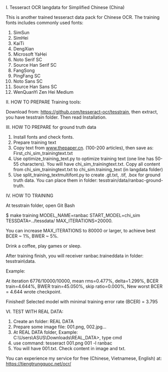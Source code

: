 I. Tesseract OCR langdata for Simplified Chinese (China)

This is another trained tesseract data pack for Chinese OCR.
The training fonts includes commonly used fonts:

1. SimSun  
2. SimHei  
3. KaiTi  
4. DengXian  
5. Microsoft YaHei  
6. Noto Serif SC  
7. Source Han Serif SC  
8. FangSong  
9. PingFang SC  
10. Noto Sans SC  
11. Source Han Sans SC  
12. WenQuanYi Zen Hei Medium  

II. HOW TO PREPARE Training tools:

Download from: https://github.com/tesseract-ocr/tesstrain, then extract, you have tesstrain folder. Then read Installation.

III. HOW TO PREPARE for ground truth data
1. Install fonts and check fonts.
2. Prepare training text
3. Copy text from www.thepaper.cn. (100-200 articles), then save as: First_chi_sim_trainingtext.txt
4. Use optimize_training_text.py to optimize training text (one line has 50-55 characters). You will have chi_sim_trainingtext.txt. Copy all content from chi_sim_trainingtext.txt to chi_sim.training_text (in  langdata folder)
5. Use split_training_textmultifont.py to create .gt.txt, .tif, .box for ground truth data. You can place them in folder: tesstrain/data/ranbac-ground-truth.

IV. HOW TO TRAINING

At tesstrain folder, open Git Bash

$ make training MODEL_NAME=ranbac START_MODEL=chi_sim TESSDATA=../tessdata/ MAX_ITERATIONS=20000.

You can increase MAX_ITERATIONS to 80000 or larger, to achieve best BCER ~ 1%, BWER ~ 5%.

Drink a coffee, play games or sleep.

After training finish, you will receiver ranbac.traineddata in folder: tesstrain\data. 

Example: 

At iteration 6776/10000/10000, mean rms=0.477%, delta=1.299%, BCER train=4.644%, BWER train=45.050%, skip ratio=0.000%, New worst BCER = 4.644 wrote checkpoint.

Finished! Selected model with minimal training error rate (BCER) = 3.795

VI. TEST WITH REAL DATA:

1. Create an folder: REAL DATA
2. Prepare some image file: 001.png, 002.jpg...
3. At REAL DATA folder, Example: C:\Users\ASUS\Downloads\REAL_DATA>, type cmd
4.  use command:
 tesseract 001.png 001 -l ranbac
5. You will have 001.txt. Check content in image and txt.

 You can experience my service for free (Chinese, Vietnamese, English) at: https://tiengtrungquoc.net/ocr/
